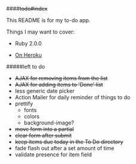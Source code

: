 ####~~todo#index~~

This README is for my to-do app.

Things I may want to cover:

* Ruby 2.0.0

* [On Heroku](http://arcane-ridge-2246.herokuapp.com/)

#####left to do

* ~~AJAX for removing items from the list~~
* ~~AJAX for adding items to 'Done' list~~
* less generic date picker
* Action Mailer for daily reminder of things to do
* prettify
	* fonts
	* colors
	* background-image?
* ~~move form into a partial~~
* ~~clear form after submit~~
* ~~keep items due today in the To Do directory~~
* fade flash out after a set amount of time
* validate presence for item field